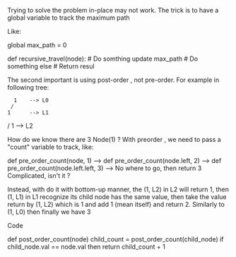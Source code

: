 Trying to solve the problem in-place may not work. The trick is to have a global variable to track the maximum path

Like:

global max_path = 0

def recursive_travel(node):
    # Do somthing
    update max_path
    # Do something else
    # Return resul
  

The second important is using post-order , not pre-order. For example in following tree:

      1    --> L0
     /
    1      --> L1
   /
  1        --> L2


How do we know there are 3 Node(1) ? With preorder , we need to pass a "count" variable to track, like:
  
def pre_order_count(node, 1)
--> def pre_order_count(node.left, 2)
    --> def pre_order_count(node.left.left, 3)
        --> No where to go, then return 3
Complicated, isn't it ?

Instead, with do it with bottom-up manner, the (1, L2) in L2 will return 1, then (1, L1) in L1 recognize its child node has the same value, then take the value return by (1, L2) which is 1 and add 1 (mean itself) and return 2. Similarly to (1, L0) then finally we have 3

Code

def post_order_count(node)
    child_count = post_order_count(child_node)
    if child_node.val == node.val then return child_count + 1
